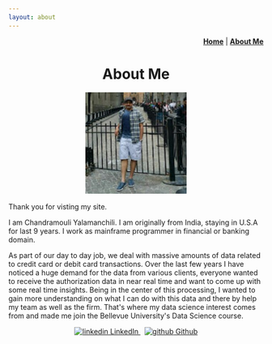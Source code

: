 ```yaml
---
layout: about
---
```

<p align="right"><a href="https://chandu85.github.io/data-science/"><b>Home</b></a> | <a href="https://chandu85.github.io/data-science/about.html"><b>About Me</b></a></p>

<h1 align="center">About Me</h1>

<p align="center"><img src="images/profile_pic.jpeg" alt="Chandu" width="200" height="200"></p>

Thank you for visting my site.

I am Chandramouli Yalamanchili. I am originally from India, staying in U.S.A for last 9 years. I work as mainframe programmer in financial or banking domain. 

As part of our day to day job, we deal with massive amounts of data related to credit card or debit card transactions. Over the last few years I have noticed a huge demand for the data from various clients, everyone wanted to receive the authorization data in near real time and want to come up with some real time insights. Being in the center of this processing, I wanted to gain more understanding on what I can do with this data and there by help my team as well as the firm. That's where my data science interest comes from and made me join the Bellevue University's Data Science course.

<p align="center">
  <a href="https://www.linkedin.com/in/chandramouli-yalamanchili-9b442816" rel="nofollow noreferrer" target="_blank">
    <img src="https://i.stack.imgur.com/gVE0j.png" alt="linkedin"> LinkedIn
  </a> &nbsp; 
  <a href="https://github.com/chandu85" rel="nofollow noreferrer" target="_blank">
    <img src="https://i.stack.imgur.com/tskMh.png" alt="github"> Github
  </a>
</p>
